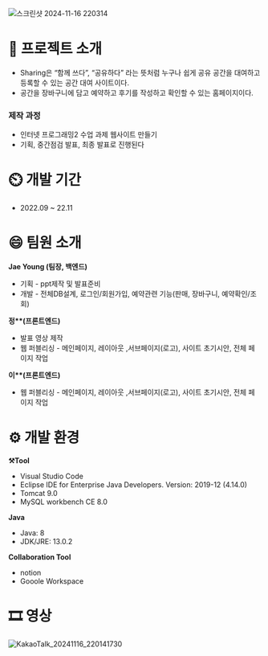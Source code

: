 ![스크린샷 2024-11-16 220314](https://github.com/user-attachments/assets/65b470d5-1cd6-423f-b996-d0cd1125cb81)


<h1>📌 프로젝트 소개 </h1>

- Sharing은 “함께 쓰다”, “공유하다” 라는 뜻처럼 누구나 쉽게 공유 공간을 대여하고 등록할 수 있는 공간 대여 사이트이다.</br>
- 공간을 장바구니에 담고 예약하고 후기를 작성하고 확인할 수 있는 홈페이지이다.
  
<h3>제작 과정</h3>

- 인터넷 프로그래밍2 수업 과제 웹사이트 만들기
- 기획, 중간점검 발표, 최종 발표로 진행된다

<h1>⏲️ 개발 기간 </h1>

- 2022.09 ~ 22.11

<h1>😄 팀원 소개</h1>

<strong>Jae Young (팀장, 백엔드)</strong>
- 기획 - ppt제작 및 발표준비
- 개발 - 전체DB설계, 로그인/회원가입, 예약관련 기능(판매, 장바구니, 예약확인/조회)

<strong>정**(프론트엔드)</strong>
- 발표 영상 제작
- 웹 퍼블리싱 - 메인페이지, 레이아웃 ,서브페이지(로고), 사이트 초기시안, 전체 페이지 작업

<strong>이**(프론트엔드)</strong>
- 웹 퍼블리싱 - 메인페이지, 레이아웃 ,서브페이지(로고), 사이트 초기시안, 전체 페이지 작업


<h1>⚙️ 개발 환경</h1>

<strong>⚒️Tool</strong>
- Visual Studio Code
- Eclipse IDE for Enterprise Java Developers. Version: 2019-12 (4.14.0)
- Tomcat 9.0
- MySQL workbench CE 8.0

  
<strong>Java</strong>
- Java: 8
- JDK/JRE: 13.0.2

<strong>Collaboration Tool</strong>
- notion
- Gooole Workspace


<h1>🎞️ 영상 </h1>

  ![KakaoTalk_20241116_220141730](https://github.com/user-attachments/assets/467af28c-2de9-4608-837c-4cd6469bc871)

